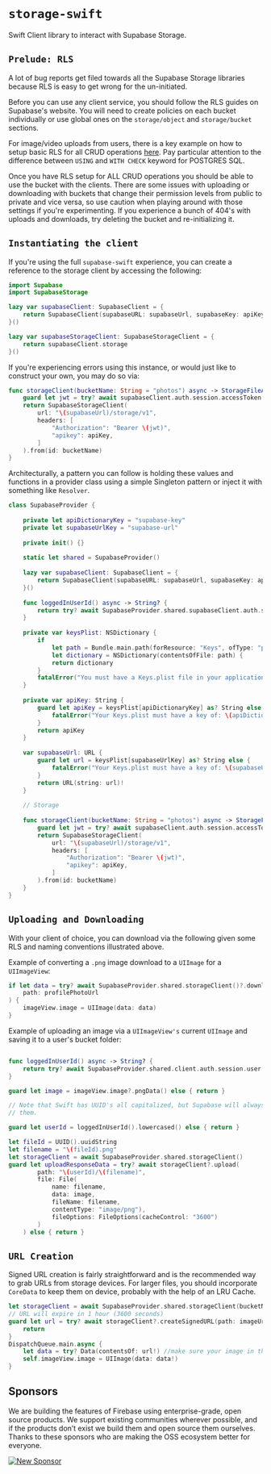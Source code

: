 # `storage-swift`

Swift Client library to interact with Supabase Storage.

## `Prelude: RLS`

A lot of bug reports get filed towards all the Supabase Storage libraries because
RLS is easy to get wrong for the un-initiated.

Before you can use any client service, you should follow the RLS guides on 
Supabase's website. You will need to create policies on each bucket individually
or use global ones on the `storage/object` and `storage/bucket` sections.

For image/video uploads from users, there is a key example on how to setup basic
RLS for all CRUD operations [here](https://supabase.com/docs/guides/storage/access-control).
Pay particular attention to the difference between `USING` and `WITH CHECK` keyword
for POSTGRES SQL.

Once you have RLS setup for ALL CRUD operations you should be able to use the
bucket with the clients. There are some issues with uploading or downloading with
buckets that change their permission levels from public to private and vice versa,
so use caution when playing around with those settings if you're experimenting. If
you experience a bunch of 404's with uploads and downloads, try deleting the
bucket and re-initializing it.

## `Instantiating the client`

If you're using the full `supabase-swift` experience, you can create a reference
to the storage client by accessing the following:

```Swift
import Supabase
import SupabaseStorage

lazy var supabaseClient: SupabaseClient = {
    return SupabaseClient(supabaseURL: supabaseUrl, supabaseKey: apiKey)
}()

lazy var supabaseStorageClient: SupabaseStorageClient = {
    return supabaseClient.storage
}()
```

If you're experiencing errors using this instance, or would just like to construct 
your own, you may do so via:

```Swift
func storageClient(bucketName: String = "photos") async -> StorageFileApi? {
    guard let jwt = try? await supabaseClient.auth.session.accessToken else { return nil}
    return SupabaseStorageClient(
        url: "\(supabaseUrl)/storage/v1",
        headers: [
            "Authorization": "Bearer \(jwt)",
            "apikey": apiKey,
        ]
    ).from(id: bucketName)
}
```

Architecturally, a pattern you can follow is holding these values and functions in a provider class using a simple Singleton pattern
or inject it with something like `Resolver`.

```Swift
class SupabaseProvider {
    
    private let apiDictionaryKey = "supabase-key"
    private let supabaseUrlKey = "supabase-url"
    
    private init() {}
    
    static let shared = SupabaseProvider()
    
    lazy var supabaseClient: SupabaseClient = {
        return SupabaseClient(supabaseURL: supabaseUrl, supabaseKey: apiKey)
    }()
    
    func loggedInUserId() async -> String? {
        return try? await SupabaseProvider.shared.supabaseClient.auth.session.user.id.uuidString
    }
    
    private var keysPlist: NSDictionary {
        if
            let path = Bundle.main.path(forResource: "Keys", ofType: "plist"),
            let dictionary = NSDictionary(contentsOfFile: path) {
            return dictionary
        }
        fatalError("You must have a Keys.plist file in your application codebase.")
    }
    
    private var apiKey: String {
        guard let apiKey = keysPlist[apiDictionaryKey] as? String else {
            fatalError("Your Keys.plist must have a key of: \(apiDictionaryKey) and a corresponding value of type String.")
        }
        return apiKey
    }
    
    var supabaseUrl: URL {
        guard let url = keysPlist[supabaseUrlKey] as? String else {
            fatalError("Your Keys.plist must have a key of: \(supabaseUrlKey) and a corresponding value of type String.")
        }
        return URL(string: url)!
    }
    
    // Storage
    
    func storageClient(bucketName: String = "photos") async -> StorageFileApi? {
        guard let jwt = try? await supabaseClient.auth.session.accessToken else { return nil}
        return SupabaseStorageClient(
            url: "\(supabaseUrl)/storage/v1",
            headers: [
                "Authorization": "Bearer \(jwt)",
                "apikey": apiKey,
            ]
        ).from(id: bucketName)
    }
}

```

## `Uploading and Downloading`

With your client of choice, you can download via the following given some RLS and 
naming conventions illustrated above.

Example of converting a `.png` image download to a `UIImage` for a `UIImageView`:

```Swift
if let data = try? await SupabaseProvider.shared.storageClient()?.download(
    path: profilePhotoUrl
) {
    imageView.image = UIImage(data: data)
}
```

Example of uploading an image via a `UIImageView's` current `UIImage` and saving 
it to a user's bucket folder:

```Swift

func loggedInUserId() async -> String? {
    return try? await SupabaseProvider.shared.client.auth.session.user.id.uuidString
}

guard let image = imageView.image?.pngData() else { return }

// Note that Swift has UUID's all capitalized, but Supabase will always lowercase
// them.

guard let userId = loggedInUserId().lowercased() else { return }

let fileId = UUID().uuidString
let filename = "\(fileId).png"
let storageClient = await SupabaseProvider.shared.storageClient()
guard let uploadResponseData = try? await storageClient?.upload(
        path: "\(userId)/\(filename)", 
        file: File(
            name: filename, 
            data: image, 
            fileName: filename, 
            contentType: "image/png"), 
            fileOptions: FileOptions(cacheControl: "3600")
        )
    ) else { return }
```

## `URL Creation`

Signed URL creation is fairly straightforward and is the recommended way to grab URLs from storage devices. For larger files, you should
incorporate `CoreData` to keep them on device, probably with the help of an LRU Cache.

```Swift
let storageClient = await SupabaseProvider.shared.storageClient(bucketName: "bucket_name")
// URL will expire in 1 hour (3600 seconds)
guard let url = try? await storageClient?.createSignedURL(path: imageUrl, expiresIn: 3600) else {
    return
}
DispatchQueue.main.async {
    let data = try? Data(contentsOf: url!) //make sure your image in this url does exist, otherwise unwrap in a if let check / try-catch
    self.imageView.image = UIImage(data: data!)
}
```

## Sponsors

We are building the features of Firebase using enterprise-grade, open source products. We support existing communities wherever possible, and if the products don’t exist we build them and open source them ourselves. Thanks to these sponsors who are making the OSS ecosystem better for everyone.

[![New Sponsor](https://user-images.githubusercontent.com/10214025/90518111-e74bbb00-e198-11ea-8f88-c9e3c1aa4b5b.png)](https://github.com/sponsors/supabase)
